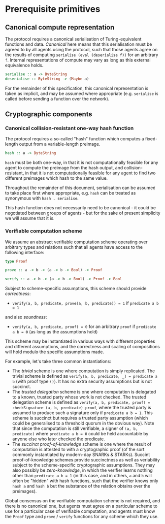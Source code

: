 # Prerequisite primitives

## Canonical compute representation

The protocol requires a canonical serialisation of Turing-equivalent functions and data. _Canonical_ here means that this serialisation must be agreed to by all agents using the protocol, such that those agents agree on the results of computing `serialise (eval (deserialise f))` for an arbitrary `f`. Internal representations of compute may vary as long as this external equivalence holds.

```haskell
serialise :: a -> ByteString
deserialise :: ByteString -> (Maybe a)
```

For the remainder of this specification, this canonical representation is taken as implicit, and may be assumed where appropriate (e.g. `serialise` is called before sending a function over the network).

## Cryptographic components

### Canonical collision-resistant one-way hash function

The protocol requires a so-called "hash" function which computes a fixed-length output from a variable-length preimage.

```haskell
hash :: a -> ByteString
```

`hash` must be both one-way, in that it is not computationally feasible for any agent to compute the preimage from the hash output, and collision-resistant, in that it is not computationally feasible for any agent to find two different preimages which hash to the same value.

Throughout the remainder of this document, serialisation can be assumed to take place first where appropriate, e.g. `hash` can be treated as synonymous with `hash . serialise`.

This hash function does not necessarily need to be canonical - it could be negotiated between groups of agents - but for the sake of present simplicity we will assume that it is.

### Verifiable computation scheme

We assume an abstract verifiable computation scheme operating over arbitrary types and relations such that all agents have access to the following interface:

```haskell
type Proof

prove :: a -> b -> (a -> b -> Bool) -> Proof

verify :: a -> b -> (a -> b -> Bool) -> Proof -> Bool
```

Subject to scheme-specific assumptions, this scheme should provide _correctness_:
- `verify(a, b, predicate, prove(a, b, predicate)) = 1` if `predicate a b = 1`

and also _soundness_:
- `verify(a, b, predicate, proof) = 0` for an arbitrary `proof` if `predicate a b = 0` (as long as the assumptions hold)

This scheme may be instantiated in various ways with different properties and different assumptions, and the correctness and scaling of compositions will hold modulo the specific assumptions made.

For example, let's take three common instantiations:

- The _trivial_ scheme is one where computation is simply replicated. The trivial scheme is defined as `verify(a, b, predicate, _) = predicate a b` (with proof type `()`). It has no extra security assumptions but is not succinct.
- The _trusted delegation_ scheme is one where computation is delegated to a known, trusted party whose work is not checked. The trusted delegation scheme is defined as `verify(a, b, predicate, proof) = checkSignature (a, b, predicate) proof`, where the trusted party is assumed to produce such a signature only if `predicate a b = 1`. This scheme is succinct but requires a trusted party assumption (which could be generalised to a threshold quorum in the obvious way). Note that since the computation is still verifiable, a signer of `(a, b, predicate)` where `predicate a b = 0` could be held accountable by anyone else who later checked the predicate.
- The _succinct proof-of-knowledge_ scheme is one where the result of computation is attested to with a cryptographic proof (of the sort commonly instantiated by modern-day SNARKs & STARKs). Succint proof-of-knowledge schemes provide succinctness as well as veriability subject to the scheme-specific cryptographic assumptions. They may also possibly be _zero-knowledge_, in which the verifier learns nothing other than `predicate a b = 1` (in this case, and in others, `a` and `b` will often be "hidden" with hash functions, such that the verifier knows only `hash a` and `hash b` but the substance of the relation obtains over the preimages).

Global consensus on the verifiable computation scheme is not required, and there is no canonical one, but agents must agree on a particular scheme to use for a particular case of verifiable computation, and agents must know the `Proof` type and `prove` / `verify` functions for any scheme which they use.
